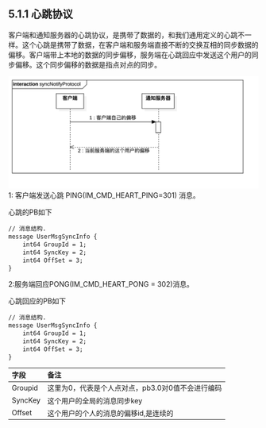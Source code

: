 ## 5.1.1  心跳协议

客户端和通知服务器的心跳协议，是携带了数据的，和我们通用定义的心跳不一样。这个心跳是携带了数据，在客户端和服务端直接不断的交换互相的同步数据的偏移。客户端带上本地的数据的同步偏移，服务端在心跳回应中发送这个用户的同步偏移。这个同步偏移的数据是指点对点的同步。

![](/assets/syncNotifyProtocol.png) 1: 客户端发送心跳 PING\(IM\_CMD\_HEART\_PING=301\) 消息。

 心跳的PB如下

```
// 消息结构.
message UserMsgSyncInfo {
    int64 GroupId = 1;
    int64 SyncKey = 2;
    int64 OffSet = 3;
}
```

2:服务端回应PONG\(IM\_CMD\_HEART\_PONG = 302\)消息。

心跳回应的PB如下

```
// 消息结构.
message UserMsgSyncInfo {
    int64 GroupId = 1;
    int64 SyncKey = 2;
    int64 OffSet = 3;
}
```

| 字段 | 备注 |
| :--- | :--- |
| Groupid | 这里为0，代表是个人点对点，pb3.0对0值不会进行编码 |
| SyncKey | 这个用户的全局的消息同步key |
| Offset | 这个用户的个人的消息的偏移id,是连续的 |



